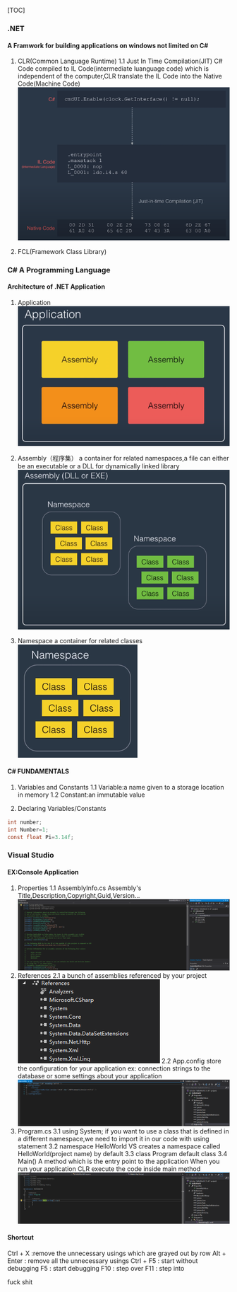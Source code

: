 [TOC]

### .NET
#### A Framwork for building applications on windows not limited on C#
1. CLR(Common Language Runtime)
1.1 Just In Time Compilation(JIT)
C# Code compiled to IL Code(intermediate luanguage code) which is independent of the computer,CLR translate the IL Code into the Native Code(Machine Code)
![JIT](./assets/JIT.png)

2. FCL(Framework Class Library) 

### C# A Programming Language
#### Architecture of .NET Application

1. Application
![application](./assets/application.png)

2. Assembly（程序集）
a container for related namespaces,a file can either be an executable or a DLL for dynamically linked library
![assembly](./assets/assembly.png)

3. Namespace
a container for related classes
![namespace](./assets/namespace.png)

#### C# FUNDAMENTALS
1. Variables and Constants
1.1 Variable:a name given to a storage location in memory
1.2 Constant:an immutable value

2. Declaring Variables/Constants
```csharp
int number;
int Number=1;
const float Pi=3.14f;
```



### Visual Studio
#### EX:Console Application
1. Properties
1.1 AssemblyInfo.cs
Assembly's Title,Description,Copyright,Guid,Version...
![assemblyinfo](./assets/assemblyinfo.png)
2. References
2.1 a bunch of assemblies referenced by your project
![references](./assets/references.png)
2.2 App.config
store the configuration for your application
ex: connection strings to the database or some settings about your application
![app.config](./assets/app.config.png)
3. Program.cs
3.1 using System;
if you want to use a class that is defined in a different namespace,we need to import it in our code with using statement
3.2 namespace HelloWorld
VS creates a namespace called HelloWorld(project name) by default 
3.3 class Program
default class
3.4 Main()
A method which is the entry point to the application
When you run your application CLR execute the code inside main method 
![program.cs](./assets/program.cs.png)

#### Shortcut
Ctrl + X :remove the unnecessary usings which are grayed out by row
Alt + Enter : remove all the unnecessary usings
Ctrl + F5 : start without debugging
F5 : start debugging
F10 : step over
F11 : step into

fuck
shit
